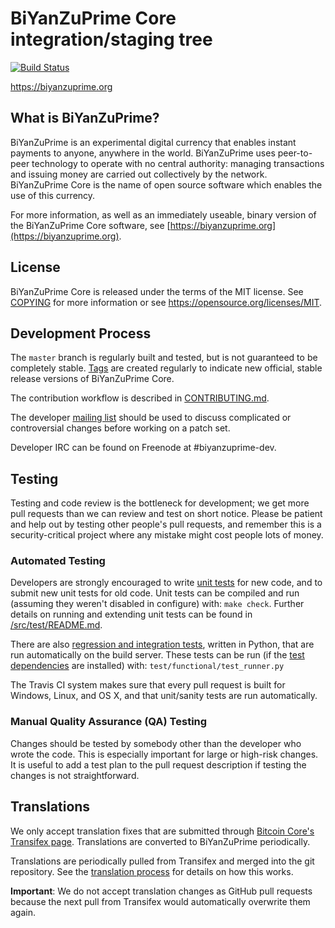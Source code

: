 BiYanZuPrime Core integration/staging tree
=====================================

[![Build Status](https://travis-ci.org/biyanzuprime-project/biyanzuprime.svg?branch=master)](https://travis-ci.org/biyanzuprime-project/biyanzuprime)

https://biyanzuprime.org

What is BiYanZuPrime?
----------------

BiYanZuPrime is an experimental digital currency that enables instant payments to
anyone, anywhere in the world. BiYanZuPrime uses peer-to-peer technology to operate
with no central authority: managing transactions and issuing money are carried
out collectively by the network. BiYanZuPrime Core is the name of open source
software which enables the use of this currency.

For more information, as well as an immediately useable, binary version of
the BiYanZuPrime Core software, see [https://biyanzuprime.org](https://biyanzuprime.org).

License
-------

BiYanZuPrime Core is released under the terms of the MIT license. See [COPYING](COPYING) for more
information or see https://opensource.org/licenses/MIT.

Development Process
-------------------

The `master` branch is regularly built and tested, but is not guaranteed to be
completely stable. [Tags](https://github.com/biyanzuprime-project/biyanzuprime/tags) are created
regularly to indicate new official, stable release versions of BiYanZuPrime Core.

The contribution workflow is described in [CONTRIBUTING.md](CONTRIBUTING.md).

The developer [mailing list](https://groups.google.com/forum/#!forum/biyanzuprime-dev)
should be used to discuss complicated or controversial changes before working
on a patch set.

Developer IRC can be found on Freenode at #biyanzuprime-dev.

Testing
-------

Testing and code review is the bottleneck for development; we get more pull
requests than we can review and test on short notice. Please be patient and help out by testing
other people's pull requests, and remember this is a security-critical project where any mistake might cost people
lots of money.

### Automated Testing

Developers are strongly encouraged to write [unit tests](src/test/README.md) for new code, and to
submit new unit tests for old code. Unit tests can be compiled and run
(assuming they weren't disabled in configure) with: `make check`. Further details on running
and extending unit tests can be found in [/src/test/README.md](/src/test/README.md).

There are also [regression and integration tests](/test), written
in Python, that are run automatically on the build server.
These tests can be run (if the [test dependencies](/test) are installed) with: `test/functional/test_runner.py`

The Travis CI system makes sure that every pull request is built for Windows, Linux, and OS X, and that unit/sanity tests are run automatically.

### Manual Quality Assurance (QA) Testing

Changes should be tested by somebody other than the developer who wrote the
code. This is especially important for large or high-risk changes. It is useful
to add a test plan to the pull request description if testing the changes is
not straightforward.

Translations
------------

We only accept translation fixes that are submitted through [Bitcoin Core's Transifex page](https://www.transifex.com/projects/p/bitcoin/).
Translations are converted to BiYanZuPrime periodically.

Translations are periodically pulled from Transifex and merged into the git repository. See the
[translation process](doc/translation_process.md) for details on how this works.

**Important**: We do not accept translation changes as GitHub pull requests because the next
pull from Transifex would automatically overwrite them again.
